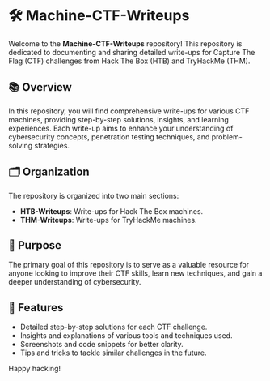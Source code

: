 # 🛠️ Machine-CTF-Writeups

Welcome to the **Machine-CTF-Writeups** repository! This repository is dedicated to documenting and sharing detailed write-ups for Capture The Flag (CTF) challenges from Hack The Box (HTB) and TryHackMe (THM).

## 📚 Overview

In this repository, you will find comprehensive write-ups for various CTF machines, providing step-by-step solutions, insights, and learning experiences. Each write-up aims to enhance your understanding of cybersecurity concepts, penetration testing techniques, and problem-solving strategies.

## 🗂️ Organization

The repository is organized into two main sections:

- **HTB-Writeups**: Write-ups for Hack The Box machines.
- **THM-Writeups**: Write-ups for TryHackMe machines.

## 🚀 Purpose

The primary goal of this repository is to serve as a valuable resource for anyone looking to improve their CTF skills, learn new techniques, and gain a deeper understanding of cybersecurity.

## 🌟 Features

- Detailed step-by-step solutions for each CTF challenge.
- Insights and explanations of various tools and techniques used.
- Screenshots and code snippets for better clarity.
- Tips and tricks to tackle similar challenges in the future.

Happy hacking!


